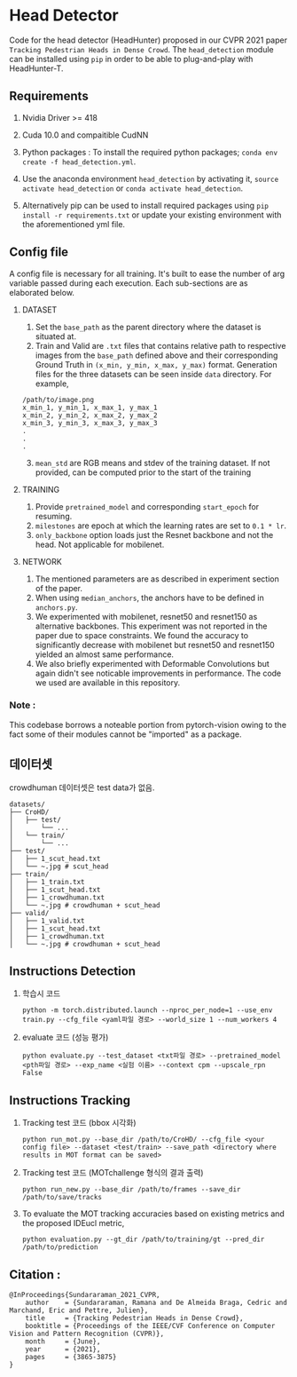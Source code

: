 # Head Detector

Code for the head detector (HeadHunter) proposed in our CVPR 2021 paper `Tracking Pedestrian Heads in Dense Crowd`. The `head_detection` module can be installed using `pip` in order to be able to plug-and-play with HeadHunter-T.

## Requirements

1. Nvidia Driver >= 418

2. Cuda 10.0 and compaitible CudNN

3. Python packages : To install the required python packages;
	`conda env create -f head_detection.yml`.

4. Use the anaconda environment `head_detection` by activating it, `source activate head_detection` or `conda activate head_detection`.

5. Alternatively pip can be used to install required packages using `pip install -r requirements.txt` or update your existing environment with the aforementioned yml file.


## Config file
A config file is necessary for all training. It's built to ease the number of arg variable passed during each execution. Each sub-sections are as elaborated below.

1. DATASET
    1. Set the `base_path` as the parent directory where the dataset is situated at.
    2. Train and Valid are `.txt` files that contains relative path to respective images from the `base_path` defined above and their corresponding Ground Truth in `(x_min, y_min, x_max, y_max)` format. Generation files for the three datasets can be seen inside `data` directory. For example, 
    ```
    /path/to/image.png
    x_min_1, y_min_1, x_max_1, y_max_1
    x_min_2, y_min_2, x_max_2, y_max_2
    x_min_3, y_min_3, x_max_3, y_max_3
    .
    .
    .
    ```
    3. `mean_std` are RGB means and stdev of the training dataset. If not provided, can be computed prior to the start of the training
2. TRAINING
    1. Provide `pretrained_model` and corresponding `start_epoch` for resuming.
    2. `milestones` are epoch at which the learning rates are set to `0.1 * lr`.
    3. `only_backbone` option loads just the Resnet backbone and not the head. Not applicable for mobilenet.

3. NETWORK
    1. The mentioned parameters are as described in experiment section of the paper.
    2. When using `median_anchors`, the anchors have to be defined in `anchors.py`.
    3. We experimented with mobilenet, resnet50 and resnet150 as alternative backbones. This experiment was not reported in the paper due to space constraints. We found the accuracy to significantly decrease with mobilenet but resnet50 and resnet150 yielded an almost same performance.
    4. We also briefly experimented with Deformable Convolutions but again didn't see noticable improvements in performance. The code we used are available in this repository.

### Note : 
This codebase borrows a noteable portion from pytorch-vision owing to the fact some of their modules cannot be "imported" as a package. 

## 데이터셋
crowdhuman 데이터셋은 test data가 없음.
```
datasets/
├── CroHD/
│   ├── test/
│   	└── ...
│   └── train/
│   	└── ...
├── test/
│   ├── 1_scut_head.txt
│   └── ~.jpg # scut_head
├── train/
│   ├── 1_train.txt
│   ├── 1_scut_head.txt
│   ├── 1_crowdhuman.txt
│   └── ~.jpg # crowdhuman + scut_head
├── valid/
│   ├── 1_valid.txt
│   ├── 1_scut_head.txt
│   ├── 1_crowdhuman.txt
│   └── ~.jpg # crowdhuman + scut_head
```

## Instructions Detection

1. 학습시 코드
	
	```
	python -m torch.distributed.launch --nproc_per_node=1 --use_env train.py --cfg_file <yaml파일 경로> --world_size 1 --num_workers 4
	```
2. evaluate 코드 (성능 평가)
	```
	python evaluate.py --test_dataset <txt파일 경로> --pretrained_model <pth파일 경로> --exp_name <실험 이름> --context cpm --upscale_rpn False
	```


## Instructions Tracking

1. Tracking test 코드 (bbox 시각화)

	```
	python run_mot.py --base_dir /path/to/CroHD/ --cfg_file <your config file> --dataset <test/train> --save_path <directory where results in MOT format can be saved>
	``` 

2. Tracking test 코드 (MOTchallenge 형식의 결과 출력)
	```
	python run_new.py --base_dir /path/to/frames --save_dir /path/to/save/tracks 
	```
3. To evaluate the MOT tracking accuracies based on existing metrics and the proposed IDEucl metric,

	```
	python evaluation.py --gt_dir /path/to/training/gt --pred_dir /path/to/prediction
	```




 

## Citation :

```
@InProceedings{Sundararaman_2021_CVPR,
    author    = {Sundararaman, Ramana and De Almeida Braga, Cedric and Marchand, Eric and Pettre, Julien},
    title     = {Tracking Pedestrian Heads in Dense Crowd},
    booktitle = {Proceedings of the IEEE/CVF Conference on Computer Vision and Pattern Recognition (CVPR)},
    month     = {June},
    year      = {2021},
    pages     = {3865-3875}
}
```


